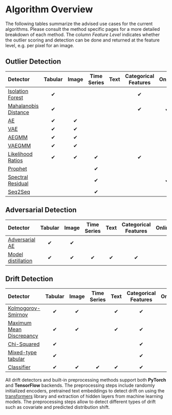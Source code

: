 # Algorithm Overview

The following tables summarize the advised use cases for the current algorithms. Please consult the method specific pages for a more detailed breakdown of each method. The column *Feature Level* indicates whether the outlier scoring and detection can be done and returned at the feature level, e.g. per pixel for an image.

## Outlier Detection

|Detector|Tabular|Image|Time Series|Text|Categorical Features|Online|Feature Level|
|:---|:---:|:---:|:---:|:---:|:---:|:---:|:---:|
|[Isolation Forest](../methods/iforest.ipynb)|✔| | | |✔| | |
|[Mahalanobis Distance](../methods/mahalanobis.ipynb)|✔| | | |✔|✔| |
|[AE](../methods/ae.ipynb)|✔|✔| | | | |✔|
|[VAE](../methods/vae.ipynb)|✔|✔| | | | |✔|
|[AEGMM](../methods/aegmm.ipynb)|✔|✔| | | | | |
|[VAEGMM](../methods/vaegmm.ipynb)|✔|✔| | | | | |
|[Likelihood Ratios](../methods/llr.ipynb)|✔|✔|✔| |✔| |✔|
|[Prophet](../methods/prophet.ipynb)| | |✔| | | | |
|[Spectral Residual](../methods/sr.ipynb)| | |✔| | |✔|✔|
|[Seq2Seq](../methods/seq2seq.ipynb)| | |✔| | | |✔|

## Adversarial Detection

|Detector|Tabular|Image|Time Series|Text|Categorical Features|Online|Feature Level|
|:---|:---:|:---:|:---:|:---:|:---:|:---:|:---:|
|[Adversarial AE](../methods/adversarialae.ipynb)|✔|✔| | | | | |
|[Model distillation](../methods/modeldistillation.ipynb)|✔|✔|✔|✔|✔| | | |

## Drift Detection

|Detector|Tabular|Image|Time Series|Text|Categorical Features|Online|Feature Level|
|:---|:---:|:---:|:---:|:---:|:---:|:---:|:---:|
|[Kolmogorov-Smirnov](../methods/ksdrift.ipynb)|✔|✔| |✔|✔| |✔|
|[Maximum Mean Discrepancy](../methods/mmddrift.ipynb)|✔|✔| |✔|✔| | |
|[Chi-Squared](../methods/chisquaredrift.ipynb)|✔| | | |✔| |✔|
|[Mixed-type tabular](../methods/tabulardrift.ipynb)|✔| | | |✔| |✔|
|[Classifier](../methods/classifierdrift.ipynb)|✔|✔|✔|✔|✔| | | |

All drift detectors and built-in preprocessing methods support both **PyTorch** and **TensorFlow** backends.
The preprocessing steps include randomly initialized encoders, pretrained text embeddings to detect drift on 
using the [transformers](https://github.com/huggingface/transformers) library and extraction of hidden layers from machine learning models. 
The preprocessing steps allow to detect different types of drift such as covariate and predicted distribution shift.

